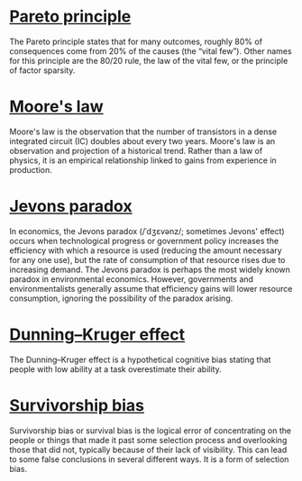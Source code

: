 # [Pareto principle](https://en.wikipedia.org/wiki/Pareto_principle)
The Pareto principle states that for many outcomes, roughly 80% of consequences come from 20% of the causes (the “vital few”). Other names for this principle are the 80/20 rule, the law of the vital few, or the principle of factor sparsity.

# [Moore's law](https://en.wikipedia.org/wiki/Moore%27s_law)
Moore's law is the observation that the number of transistors in a dense integrated circuit (IC) doubles about every two years. Moore's law is an observation and projection of a historical trend. Rather than a law of physics, it is an empirical relationship linked to gains from experience in production.

# [Jevons paradox](https://en.wikipedia.org/wiki/Jevons_paradox)
In economics, the Jevons paradox (/ˈdʒɛvənz/; sometimes Jevons' effect) occurs when technological progress or government policy increases the efficiency with which a resource is used (reducing the amount necessary for any one use), but the rate of consumption of that resource rises due to increasing demand. The Jevons paradox is perhaps the most widely known paradox in environmental economics. However, governments and environmentalists generally assume that efficiency gains will lower resource consumption, ignoring the possibility of the paradox arising.

# [Dunning–Kruger effect](https://en.wikipedia.org/wiki/Dunning%E2%80%93Kruger_effect)
The Dunning–Kruger effect is a hypothetical cognitive bias stating that people with low ability at a task overestimate their ability.

# [Survivorship bias](https://en.wikipedia.org/wiki/Survivorship_bias)
Survivorship bias or survival bias is the logical error of concentrating on the people or things that made it past some selection process and overlooking those that did not, typically because of their lack of visibility. This can lead to some false conclusions in several different ways. It is a form of selection bias.

